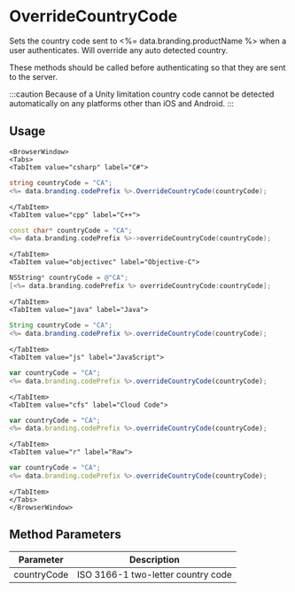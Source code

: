 # OverrideCountryCode

Sets the country code sent to <%= data.branding.productName %> when a user authenticates. Will override any auto detected country.

These methods should be called before authenticating so that they are sent to the server.

:::caution
Because of a Unity limitation country code cannot be detected automatically on any platforms other than iOS and Android.
:::

## Usage

```mdx-code-block
<BrowserWindow>
<Tabs>
<TabItem value="csharp" label="C#">
```

```csharp
string countryCode = "CA";
<%= data.branding.codePrefix %>.OverrideCountryCode(countryCode);
```

```mdx-code-block
</TabItem>
<TabItem value="cpp" label="C++">
```

```cpp
const char* countryCode = "CA";
<%= data.branding.codePrefix %>->overrideCountryCode(countryCode);
```

```mdx-code-block
</TabItem>
<TabItem value="objectivec" label="Objective-C">
```

```objectivec
NSString* countryCode = @"CA";
[<%= data.branding.codePrefix %> overrideCountryCode:countryCode];
```

```mdx-code-block
</TabItem>
<TabItem value="java" label="Java">
```

```java
String countryCode = "CA";
<%= data.branding.codePrefix %>.overrideCountryCode(countryCode);
```

```mdx-code-block
</TabItem>
<TabItem value="js" label="JavaScript">
```

```javascript
var countryCode = "CA";
<%= data.branding.codePrefix %>.overrideCountryCode(countryCode);
```

```mdx-code-block
</TabItem>
<TabItem value="cfs" label="Cloud Code">
```

```javascript
var countryCode = "CA";
<%= data.branding.codePrefix %>.overrideCountryCode(countryCode);
```

```mdx-code-block
</TabItem>
<TabItem value="r" label="Raw">
```

```javascript
var countryCode = "CA";
<%= data.branding.codePrefix %>.overrideCountryCode(countryCode);
```

```mdx-code-block
</TabItem>
</Tabs>
</BrowserWindow>
```

## Method Parameters
Parameter | Description
--------- | -----------
countryCode | ISO 3166-1 two-letter country code


